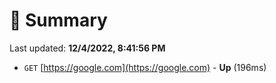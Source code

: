 # 📖 Summary
Last updated: **12/4/2022, 8:41:56 PM**

- `GET` [https://google.com](https://google.com) - **Up** (196ms)
